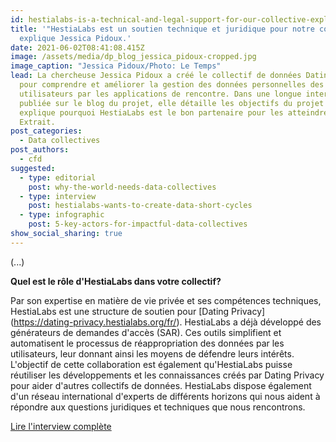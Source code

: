 ```yaml
---
id: hestialabs-is-a-technical-and-legal-support-for-our-collective-explains-jessica-pidoux
title: '"HestiaLabs est un soutien technique et juridique pour notre collectif",
  explique Jessica Pidoux.'
date: 2021-06-02T08:41:08.415Z
image: /assets/media/dp_blog_jessica_pidoux-cropped.jpg
image_caption: "Jessica Pidoux/Photo: Le Temps"
lead: La chercheuse Jessica Pidoux a créé le collectif de données Dating Privacy
  pour comprendre et améliorer la gestion des données personnelles des
  utilisateurs par les applications de rencontre. Dans une longue interview
  publiée sur le blog du projet, elle détaille les objectifs du projet et
  explique pourquoi HestiaLabs est le bon partenaire pour les atteindre.
  Extrait.
post_categories:
  - Data collectives
post_authors:
  - cfd
suggested:
  - type: editorial
    post: why-the-world-needs-data-collectives
  - type: interview
    post: hestialabs-wants-to-create-data-short-cycles
  - type: infographic
    post: 5-key-actors-for-impactful-data-collectives
show_social_sharing: true
---
```

(...)

**Quel est le rôle d'HestiaLabs dans votre collectif?**

Par son expertise en matière de vie privée et ses compétences techniques, HestiaLabs est une structure de soutien pour [Dating Privacy] (https://dating-privacy.hestialabs.org/fr/). HestiaLabs a déjà développé des générateurs de demandes d'accès (SAR). Ces outils simplifient et automatisent le processus de réappropriation des données par les utilisateurs, leur donnant ainsi les moyens de défendre leurs intérêts. L'objectif de cette collaboration est également qu'HestiaLabs puisse réutiliser les développements et les connaissances créés par Dating Privacy pour aider d'autres collectifs de données. HestiaLabs dispose également d'un réseau international d'experts de différents horizons qui nous aident à répondre aux questions juridiques et techniques que nous rencontrons.

[Lire l'interview complète](https://dating-privacy.hestialabs.org/fr/blog/interview/jessica-pidoux-dating-apps-are-not-magic-just-maths-code-and-data/)
